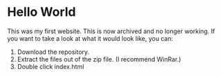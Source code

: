 # Hello World
This was my first website.
This is now archived and no longer working. If you want to take a look at what it would look like, you can:
1. Download the repository.
2. Extract the files out of the zip file. (I recommend WinRar.)
3. Double click index.html
